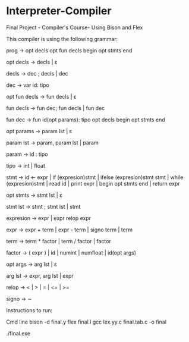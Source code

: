 # Interpreter-Compiler
Final Project - Compiler's Course- Using Bison and Flex

This compiler is using the following grammar:

prog → opt decls opt fun decls begin opt stmts end

opt decls → decls | ε

decls → dec ; decls | dec

dec → var id: tipo

opt fun decls → fun decls | ε

fun decls → fun dec; fun decls | fun dec

fun dec → fun id(opt params): tipo opt decls begin opt stmts end

opt params → param lst | ε

param lst → param, param lst | param

param → id : tipo

tipo → int | float

stmt → id ← expr
| if (expresion)stmt
| ifelse (expresion)stmt stmt
| while (expresion)stmt
| read id
| print expr
| begin opt stmts end
| return expr

opt stmts → stmt lst | ε

stmt lst → stmt ; stmt lst | stmt

expresion → expr | expr relop expr

expr → expr + term
| expr - term
| signo term
| term

term → term * factor
| term / factor
| factor

factor → ( expr )
| id
| numint
| numfloat
| id(opt args)

opt args → arg lst | ε

arg lst → expr, arg lst | expr

relop → <
| >
| =
| <=
| >=

signo → ∼

Instructions to run:

Cmd line
bison -d final.y
flex final.l
gcc lex.yy.c final.tab.c -o final

./final.exe <name-of-text-file>

